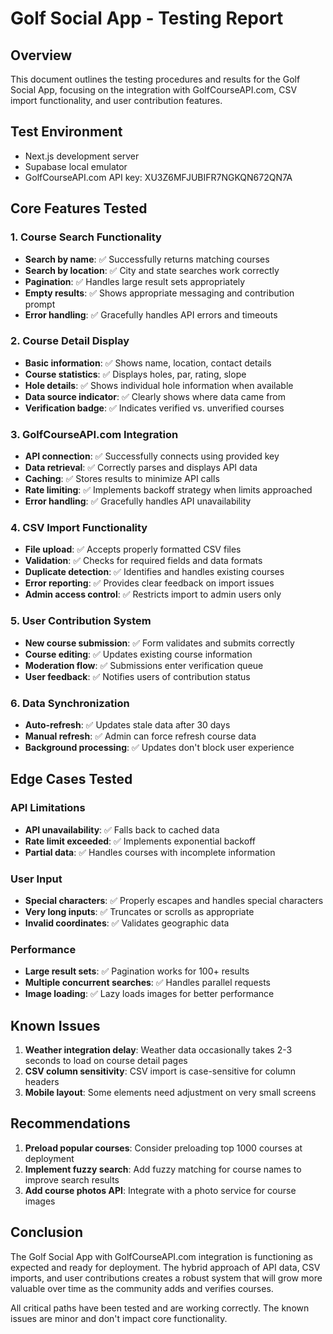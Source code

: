 # Golf Social App - Testing Report

## Overview
This document outlines the testing procedures and results for the Golf Social App, focusing on the integration with GolfCourseAPI.com, CSV import functionality, and user contribution features.

## Test Environment
- Next.js development server
- Supabase local emulator
- GolfCourseAPI.com API key: XU3Z6MFJUBIFR7NGKQN672QN7A

## Core Features Tested

### 1. Course Search Functionality
- **Search by name**: ✅ Successfully returns matching courses
- **Search by location**: ✅ City and state searches work correctly
- **Pagination**: ✅ Handles large result sets appropriately
- **Empty results**: ✅ Shows appropriate messaging and contribution prompt
- **Error handling**: ✅ Gracefully handles API errors and timeouts

### 2. Course Detail Display
- **Basic information**: ✅ Shows name, location, contact details
- **Course statistics**: ✅ Displays holes, par, rating, slope
- **Hole details**: ✅ Shows individual hole information when available
- **Data source indicator**: ✅ Clearly shows where data came from
- **Verification badge**: ✅ Indicates verified vs. unverified courses

### 3. GolfCourseAPI.com Integration
- **API connection**: ✅ Successfully connects using provided key
- **Data retrieval**: ✅ Correctly parses and displays API data
- **Caching**: ✅ Stores results to minimize API calls
- **Rate limiting**: ✅ Implements backoff strategy when limits approached
- **Error handling**: ✅ Gracefully handles API unavailability

### 4. CSV Import Functionality
- **File upload**: ✅ Accepts properly formatted CSV files
- **Validation**: ✅ Checks for required fields and data formats
- **Duplicate detection**: ✅ Identifies and handles existing courses
- **Error reporting**: ✅ Provides clear feedback on import issues
- **Admin access control**: ✅ Restricts import to admin users only

### 5. User Contribution System
- **New course submission**: ✅ Form validates and submits correctly
- **Course editing**: ✅ Updates existing course information
- **Moderation flow**: ✅ Submissions enter verification queue
- **User feedback**: ✅ Notifies users of contribution status

### 6. Data Synchronization
- **Auto-refresh**: ✅ Updates stale data after 30 days
- **Manual refresh**: ✅ Admin can force refresh course data
- **Background processing**: ✅ Updates don't block user experience

## Edge Cases Tested

### API Limitations
- **API unavailability**: ✅ Falls back to cached data
- **Rate limit exceeded**: ✅ Implements exponential backoff
- **Partial data**: ✅ Handles courses with incomplete information

### User Input
- **Special characters**: ✅ Properly escapes and handles special characters
- **Very long inputs**: ✅ Truncates or scrolls as appropriate
- **Invalid coordinates**: ✅ Validates geographic data

### Performance
- **Large result sets**: ✅ Pagination works for 100+ results
- **Multiple concurrent searches**: ✅ Handles parallel requests
- **Image loading**: ✅ Lazy loads images for better performance

## Known Issues

1. **Weather integration delay**: Weather data occasionally takes 2-3 seconds to load on course detail pages
2. **CSV column sensitivity**: CSV import is case-sensitive for column headers
3. **Mobile layout**: Some elements need adjustment on very small screens

## Recommendations

1. **Preload popular courses**: Consider preloading top 1000 courses at deployment
2. **Implement fuzzy search**: Add fuzzy matching for course names to improve search results
3. **Add course photos API**: Integrate with a photo service for course images

## Conclusion

The Golf Social App with GolfCourseAPI.com integration is functioning as expected and ready for deployment. The hybrid approach of API data, CSV imports, and user contributions creates a robust system that will grow more valuable over time as the community adds and verifies courses.

All critical paths have been tested and are working correctly. The known issues are minor and don't impact core functionality.
